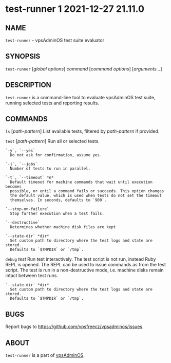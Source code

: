 # test-runner 1                   2021-12-27                             21.11.0

## NAME
`test-runner` - vpsAdminOS test suite evaluator

## SYNOPSIS
`test-runner` [*global options*] *command* [*command options*] [*arguments...*]

## DESCRIPTION
`test-runner` is a command-line tool to evaluate vpsAdminOS test suite, running
selected tests and reporting results.

## COMMANDS
`ls` [*path-pattern*]
  List available tests, filtered by *path-pattern* if provided.

`test` [*path-pattern*]
  Run all or selected tests.

    `-y`, `--yes`
      Do not ask for confirmation, assume yes.

    `-j`, `--jobs`
      Number of tests to run in parallel.

    `-t`, `--timeout` *n*
      Default timeout for machine commands that wait until execution becomes
      possible, or until a command fails or succeeds. This option changes
      the default value, which is used when tests do not set the timeout
      themselves. In seconds, defaults to `900`.

    `--stop-on-failure`
      Stop further execution when a test fails.

    `--destructive`
      Determines whether machine disk files are kept

    `--state-dir` *dir*
      Set custom path to directory where the test logs and state are stored.
      Defaults to `$TMPDIR` or `/tmp`.

`debug` *test*
  Run test interactively. The test script is not run, instead Ruby REPL is opened.
  The REPL can be used to issue commands as from the test script. The test is
  run in a non-destructive mode, i.e. machine disks remain intact between test
  runs.

    `--state-dir` *dir*
      Set custom path to directory where the test logs and state are stored.
      Defaults to `$TMPDIR` or `/tmp`.

## BUGS
Report bugs to https://github.com/vpsfreecz/vpsadminos/issues.

## ABOUT
`test-runner` is a part of [vpsAdminOS](https://github.com/vpsfreecz/vpsadminos).
